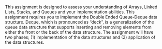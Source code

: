 This assignment is designed to assess your understanding of Arrays, Linked Lists, Stacks, and Queues
and your implementation abilities. This assignment requires you to implement the Double Ended Queue-Deque data structure. Deque, which is pronounced as “deck”, is a generalization of the queue data
structure that supports inserting and removing elements from either the front or the back of the data
structure. The assignment will have two phases; (1) implementation of the data structures and (2)
application of the data structures.
